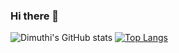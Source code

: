 ### Hi there 👋

<!--
**dimuthi/dimuthi** is a ✨ _special_ ✨ repository because its `README.md` (this file) appears on your GitHub profile.

Here are some ideas to get you started:

- 🔭 I’m currently working on ...
- 🌱 I’m currently learning ...
- 👯 I’m looking to collaborate on ...
- 🤔 I’m looking for help with ...
- 💬 Ask me about ...
- 📫 How to reach me: ...
- 😄 Pronouns: ...
- ⚡ Fun fact: ...
-->
![Dimuthi's GitHub stats](https://github-readme-stats.vercel.app/api?username=dimuthi&show_icons=true&theme=calm)
[![Top Langs](https://github-readme-stats.vercel.app/api/top-langs/?username=dimuthi&layout=compact)](https://github.com/anuraghazra/github-readme-stats)
